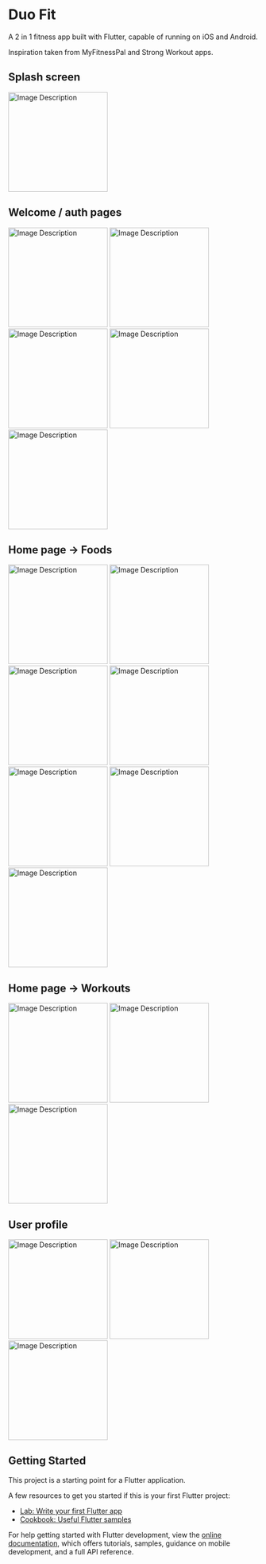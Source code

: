 # Duo Fit

A 2 in 1 fitness app built with Flutter, capable of running on iOS and Android.

Inspiration taken from MyFitnessPal and Strong Workout apps.

## Splash screen

<img src="./assets/images/screenshots/splash_screen.png" alt="Image Description" width="200">

## Welcome / auth pages 

<img src="./assets/images/screenshots/auth/welcome_page.png" alt="Image Description" width="200"> <img src="./assets/images/screenshots/auth/get_started.png" alt="Image Description" width="200"> <img src="./assets/images/screenshots/auth/sign_up.png" alt="Image Description" width="200"> 
<img src="./assets/images/screenshots/auth/login.png" alt="Image Description" width="200"> <img src="./assets/images/screenshots/auth/email_verification.png" alt="Image Description" width="200"> 

## Home page -> Foods

<img src="./assets/images/screenshots/home/your_foods.png" alt="Image Description" width="200"> <img src="./assets/images/screenshots/home/foods_eaten.png" alt="Image Description" width="200"> <img src="./assets/images/screenshots/home/edit_foods.png" alt="Image Description" width="200"> <img src="./assets/images/screenshots/home/add_food.png" alt="Image Description" width="200"> <img src="./assets/images/screenshots/home/remove_food.png" alt="Image Description" width="200"> <img src="./assets/images/screenshots/home/food_added.png" alt="Image Description" width="200"> <img src="./assets/images/screenshots/home/food_removed.png" alt="Image Description" width="200">

## Home page -> Workouts

<img src="./assets/images/screenshots/home/popular_workouts.png" alt="Image Description" width="200"> <img src="./assets/images/screenshots/home/essential_workouts.png" alt="Image Description" width="200"> <img src="./assets/images/screenshots/home/extra_workouts.png" alt="Image Description" width="200">

## User profile
<img src="./assets/images/screenshots/user profile/profile.png" alt="Image Description" width="200"> <img src="./assets/images/screenshots/user profile/edit_profile.png" alt="Image Description" width="200"> <img src="./assets/images/screenshots/user profile/update_username.png" alt="Image Description" width="200">

## Getting Started

This project is a starting point for a Flutter application.

A few resources to get you started if this is your first Flutter project:

- [Lab: Write your first Flutter app](https://docs.flutter.dev/get-started/codelab)
- [Cookbook: Useful Flutter samples](https://docs.flutter.dev/cookbook)

For help getting started with Flutter development, view the
[online documentation](https://docs.flutter.dev/), which offers tutorials,
samples, guidance on mobile development, and a full API reference.
